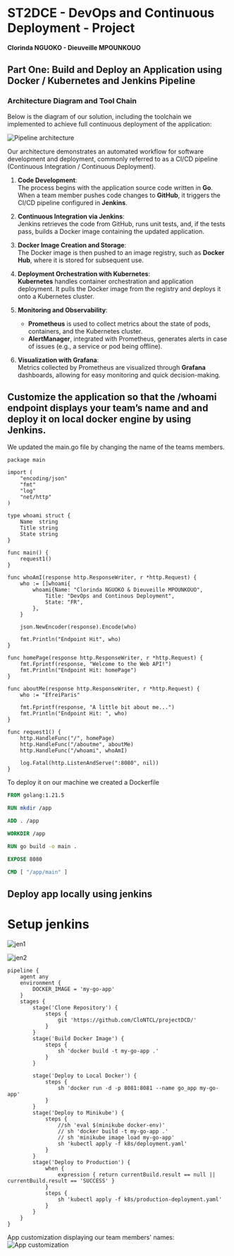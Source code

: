 # ST2DCE - DevOps and Continuous Deployment - Project  
**Clorinda NGUOKO - Dieuveille MPOUNKOUO**  

## Part One: Build and Deploy an Application using Docker / Kubernetes and Jenkins Pipeline  

### Architecture Diagram and Tool Chain  
Below is the diagram of our solution, including the toolchain we implemented to achieve full continuous deployment of the application:  

![Pipeline architecture](architectureDiagram.png "Pipeline architecture")   

Our architecture demonstrates an automated workflow for software development and deployment, commonly referred to as a CI/CD pipeline (Continuous Integration / Continuous Deployment).  

1. **Code Development**:  
   The process begins with the application source code written in **Go**. When a team member pushes code changes to **GitHub**, it triggers the CI/CD pipeline configured in **Jenkins**.  

2. **Continuous Integration via Jenkins**:  
   Jenkins retrieves the code from GitHub, runs unit tests, and, if the tests pass, builds a Docker image containing the updated application.  

3. **Docker Image Creation and Storage**:  
   The Docker image is then pushed to an image registry, such as **Docker Hub**, where it is stored for subsequent use.  

4. **Deployment Orchestration with Kubernetes**:  
   **Kubernetes** handles container orchestration and application deployment. It pulls the Docker image from the registry and deploys it onto a Kubernetes cluster.  

5. **Monitoring and Observability**:  
   - **Prometheus** is used to collect metrics about the state of pods, containers, and the Kubernetes cluster.  
   - **AlertManager**, integrated with Prometheus, generates alerts in case of issues (e.g., a service or pod being offline).  

6. **Visualization with Grafana**:  
   Metrics collected by Prometheus are visualized through **Grafana** dashboards, allowing for easy monitoring and quick decision-making.    

## Customize the application so that the /whoami endpoint displays your team’s name and and deploy it on local docker engine by using Jenkins.

We updated the main.go file by changing the name of the teams members.
```console
package main

import (
	"encoding/json"
	"fmt"
	"log"
	"net/http"
)

type whoami struct {
	Name  string
	Title string
	State string
}

func main() {
	request1()
}

func whoAmI(response http.ResponseWriter, r *http.Request) {
	who := []whoami{
		whoami{Name: "Clorinda NGUOKO & Dieuveille MPOUNKOUO",
			Title: "DevOps and Continous Deployment",
			State: "FR",
		},
	}

	json.NewEncoder(response).Encode(who)

	fmt.Println("Endpoint Hit", who)
}

func homePage(response http.ResponseWriter, r *http.Request) {
	fmt.Fprintf(response, "Welcome to the Web API!")
	fmt.Println("Endpoint Hit: homePage")
}

func aboutMe(response http.ResponseWriter, r *http.Request) {
	who := "EfreiParis"

	fmt.Fprintf(response, "A little bit about me...")
	fmt.Println("Endpoint Hit: ", who)
}

func request1() {
	http.HandleFunc("/", homePage)
	http.HandleFunc("/aboutme", aboutMe)
	http.HandleFunc("/whoami", whoAmI)

	log.Fatal(http.ListenAndServe(":8080", nil))
}
```
To deploy it on our machine we created a Dockerfile

```Dockerfile
FROM golang:1.21.5

RUN mkdir /app

ADD . /app

WORKDIR /app

RUN go build -o main .

EXPOSE 8080

CMD [ "/app/main" ]
```

## Deploy app locally using jenkins
# Setup jenkins

![jen1](jen1.webp "jen1")   

![jen2](jen2.webp "jen2")  

```jenkins
pipeline {
    agent any
    environment {
        DOCKER_IMAGE = 'my-go-app'
    }
    stages {
        stage('Clone Repository') {
            steps {
                git 'https://github.com/CloNTCL/projectDCD/'
            }
        }
        stage('Build Docker Image') {
            steps {
                sh 'docker build -t my-go-app .'
            }
        }
        
        stage('Deploy to Local Docker') {
            steps {
                sh 'docker run -d -p 8081:8081 --name go_app my-go-app'
            }
        }
        stage('Deploy to Minikube') {
            steps {
                //sh 'eval $(minikube docker-env)'
                // sh 'docker build -t my-go-app .'
                // sh 'minikube image load my-go-app'
                sh 'kubectl apply -f k8s/deployment.yaml'
            }
        }
        stage('Deploy to Production') {
            when {
                expression { return currentBuild.result == null || currentBuild.result == 'SUCCESS' }
            }
            steps {
                sh 'kubectl apply -f k8s/production-deployment.yaml'
            }
        }
    }
}
```

App customization displaying our team members' names: 
![App customization](image1.png "App customization") 
